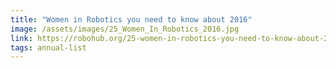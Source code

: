 ```yaml
---
title: "Women in Robotics you need to know about 2016"
image: /assets/images/25_Women_In_Robotics_2016.jpg
link: https://robohub.org/25-women-in-robotics-you-need-to-know-about-2016/
tags: annual-list
---
```

